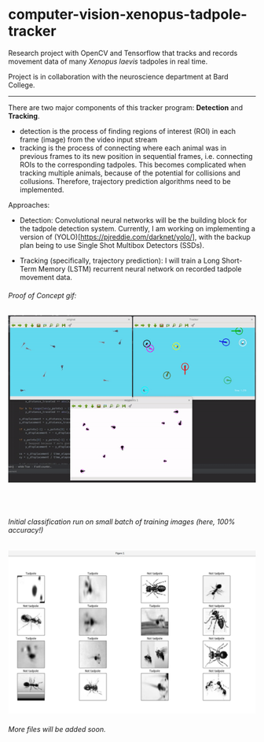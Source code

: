# computer-vision-xenopus-tadpole-tracker
Research project with OpenCV and Tensorflow that tracks and records movement data of many *Xenopus laevis* tadpoles in real time. 

Project is in collaboration with the neuroscience department at Bard College.

-----

There are two major components of this tracker program: **Detection** and **Tracking**.
  * detection is the process of finding regions of interest (ROI) in each frame (image) from the video input stream
  * tracking is the process of connecting where each animal was in previous frames to its new position in sequential frames, 
    i.e. connecting ROIs to the corresponding tadpoles. This becomes complicated when tracking multiple animals, because of the potential for collisions and collusions. Therefore, trajectory prediction algorithms need to be implemented.

Approaches:

  * Detection: Convolutional neural networks will be the building block for the tadpole detection system. Currently, I am working on implementing a version of (YOLO)[https://pjreddie.com/darknet/yolo/], with the backup plan being to use Single Shot Multibox Detectors (SSDs).

  * Tracking (specifically, trajectory prediction): I will train a Long Short-Term Memory (LSTM) recurrent neural network on recorded tadpole movement data. 


###### Proof of Concept gif:

![Uh oh, it appears the gif didn't load. Please find the gif in the images folder of this repositiory.](/images/proof_of_concept.gif?raw=true "Proof of Concept")

<br>
<br>

###### Initial classification run on small batch of training images   (here, 100% accuracy!)

![Uh oh, it appears the gif didn't load. Please find it as "initial_test.png" in the images folder of this repositiory.](/images/initial_test.png?raw=true "Classification test")


###### More files will be added soon.
